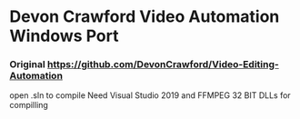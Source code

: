# Devon Crawford Video Automation Windows Port
### Original https://github.com/DevonCrawford/Video-Editing-Automation

 open .sln to compile
 Need  Visual Studio 2019 and FFMPEG 32 BIT DLLs for compilling 
